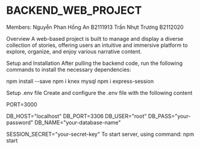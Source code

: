 # BACKEND_WEB_PROJECT
Members:
Nguyễn Phan Hồng An B2111913 
Trần Nhựt Trương B2112020

Overview
A web-based project is built to manage and display a diverse collection of stories, offering users an intuitive and immersive platform to explore, organize, and enjoy various narrative content.

Setup and Installation
After pulling the backend code, run the following commands to install the necessary dependencies:

npm install --save
npm i knex mysql
npm i express-session

Setup .env file
Create and configure the .env file with the following content

PORT=3000

DB_HOST="localhost"
DB_PORT=3306
DB_USER="root"
DB_PASS="your-password"
DB_NAME="your-database-name"

SESSION_SECRET="your-secret-key"
To start server, using command: npm start 
